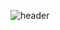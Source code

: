 ![header](https://capsule-render.vercel.app/api?type=waving&color=E3826C&height=250&section=header&text=Hyojinii_ii%20Lim&fontSize=90&animation=fadeIn&fontAlignY=38&desc=%20&descAlignY=62&descAlign=62)
